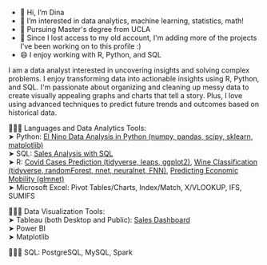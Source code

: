 - 👋 Hi, I’m Dina
- 👀 I’m interested in data analytics, machine learning, statistics, math!
- 🔭 Pursuing Master's degree from UCLA
- 🌱 Since I lost access to my old account, I'm adding more of the projects I've been working on to this profile :)
- 😄 I enjoy working with R, Python, and SQL

I am a data analyst interested in uncovering insights and solving complex problems. I enjoy transforming data into actionable insights using  R, Python, and SQL. I'm passionate about organizing and cleaning up messy data to create visually appealing graphs and charts that tell a story. Plus, I love using advanced techniques to predict future trends and outcomes based on historical data.

👩🏻‍💻 Languages and Data Analytics Tools:  
  ➤ Python: [El Nino Data Analysis in Python (numpy, pandas, scipy, sklearn, matplotlib)](https://github.com/didemch/ElNino-Analysis-Python)   
  ➤ SQL: [Sales Analysis with SQL](https://github.com/didemch/Sales-Analysis-SQL)   
  ➤ R: [Covid Cases Prediction (tidyverse, leaps, ggplot2)](https://github.com/didemch/Forecasting-Covid-Cases-in-R), [Wine Classification (tidyverse, randomForest, nnet, neuralnet, FNN)](https://github.com/didemch/Wine-Classification-in-R), [Predicting Economic Mobility (glmnet)](https://github.com/didemch/Predicting-Economic-Mobility-in-R)   
  ➤ Microsoft Excel: Pivot Tables/Charts, Index/Match, X/VLOOKUP, IFS, SUMIFS   
 
👩🏻‍💻 Data Visualization Tools:  
  ➤ Tableau (both Desktop and Public): [Sales Dashboard](https://public.tableau.com/app/profile/d.d5528/viz/SalesDashboard_17134717008190/SalesDashboard)  
  ➤ Power BI  
  ➤ Matplotlib  

👩🏻‍💻 SQL: PostgreSQL, MySQL, Spark  


<!---
didemch/didemch is a ✨ special ✨ repository because its `README.md` (this file) appears on your GitHub profile.
You can click the Preview link to take a look at your changes.
--->
